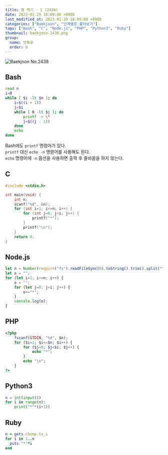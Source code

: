 ```yaml
---
title: 별 찍기 - 1 (2438)
date: 2023-01-29 18:09:00 +0900
last_modified_at: 2023-01-29 18:09:00 +0900
categories: ["Baekjoon", "단계별로 풀어보기"]
tags: ["Bash", "C", "Node.js", "PHP", "Python3", "Ruby"]
thumbnail: baekjoon-2438.png
group:
  name: 반복문
  order: 8
---
```


![Baekjoon No.2438](baekjoon-2438.png)

## Bash
```bash
read n
i=0
while [ $i -lt $n ]; do
	i=$((i + 1))
	j=$i
	while [ 0 -lt $j ]; do
		printf -n \*
		j=$((j - 1))
	done
	echo
done
```
Bash에도 `printf` 명령어가 있다.  
`printf` 대신 `echo -n` 명령어를 사용해도 된다.  
`echo` 명령어에 `-n` 옵션을 사용하면 출력 후 줄바꿈을 하지 않는다.

## C
```c
#include <stdio.h>

int main(void) {
	int n;
	scanf("%d", &n);
	for (int i=1; i<=n; i++) {
		for (int j=0; j<i; j++) {
			printf("*");
		}
		printf("\n");
	}
	return 0;
}
```

## Node.js
```javascript
let n = Number(require("fs").readFileSync(0).toString().trim().split("\n")[0]);
let o = "";
for (let i=1; i<=n; i++) {
	o = "";
	for (let j=0; j<i; j++) {
		o+="*";
	}
	console.log(o);
}
```

## PHP
```php
<?php
	fscanf(STDIN, "%d", $n);
	for ($i=1; $i<=$n; $i++) {
		for ($j=0; $j<$i; $j++) {
			echo "*";
		}
		echo "\n";
	}
?>
```

## Python3
```python
n = int(input())
for i in range(n):
    print("*"*(i+1))
```

## Ruby
```ruby
n = gets.chomp.to_i
for i in 1..n
  puts "*"*i
end
```
